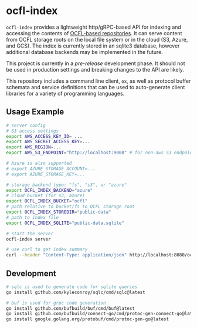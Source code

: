 # ocfl-index

`ocfl-index` provides a lightweight http/gRPC-based API for indexing and accessing the contents of [OCFL-based repositories](https://ocfl.io). It can serve content from OCFL storage roots on the local file system or in the cloud (S3, Azure, and GCS). The index is currently stored in an sqlite3 database, however additional database backends may be implemented in the future.

This project is currently in a *pre-release* development phase. It should not be used in production settings and breaking changes to the API are likely.

This repository includes a command line client, `ox`, as well as protocol buffer schemata and service definitions that can be used to auto-generate client libraries for a variety of programming languages.

## Usage Example

```sh
# server config
# S3 access settings
export AWS_ACCESS_KEY_ID= ... 
export AWS_SECRET_ACCESS_KEY=...
export AWS_REGION=...
export AWS_S3_ENDPOINT="http://localhost:9000" # for non-aws S3 endpoint

# Azure is also supported
# export AZURE_STORAGE_ACCOUNT=...
# export AZURE_STORAGE_KEY=...

# storage backend type: "fs", "s3", or "azure"
export OCFL_INDEX_BACKEND="azure"  
# cloud bucket (for s3, azure)
export OCFL_INDEX_BUCKET="ocfl"
# path relative to bucket/fs to OCFL storage root
export OCFL_INDEX_STOREDIR="public-data"
# path to index file
export OCFL_INDEX_SQLITE="public-data.sqlite"

# start the server
ocfl-index server
```

```sh
# use curl to get index summary
curl --header "Content-Type: application/json" http://localhost:8080/ocfl.v0.IndexService/GetSummary --data '{}'
```

## Development

```sh
# sqlc is used to generate code for sqlite queries
go install github.com/kyleconroy/sqlc/cmd/sqlc@latest

# buf is used for grpc code generation
go install github.com/bufbuild/buf/cmd/buf@latest
go install github.com/bufbuild/connect-go/cmd/protoc-gen-connect-go@latest
go install google.golang.org/protobuf/cmd/protoc-gen-go@latest
```
